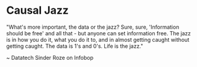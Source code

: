 # Causal Jazz

"What's more important, the data or the jazz? Sure, sure, 'Information should be free' and all that - but anyone can set information free. The jazz is in how you do it, what you do it to, and in almost getting caught without getting caught. The data is 1's and 0's. Life is the jazz."

~ Datatech Sinder Roze on Infobop

